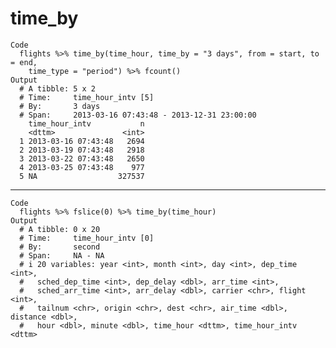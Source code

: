 # time_by

    Code
      flights %>% time_by(time_hour, time_by = "3 days", from = start, to = end,
        time_type = "period") %>% fcount()
    Output
      # A tibble: 5 x 2
      # Time:     time_hour_intv [5]
      # By:       3 days
      # Span:     2013-03-16 07:43:48 - 2013-12-31 23:00:00
        time_hour_intv           n
        <dttm>               <int>
      1 2013-03-16 07:43:48   2694
      2 2013-03-19 07:43:48   2918
      3 2013-03-22 07:43:48   2650
      4 2013-03-25 07:43:48    977
      5 NA                  327537

---

    Code
      flights %>% fslice(0) %>% time_by(time_hour)
    Output
      # A tibble: 0 x 20
      # Time:     time_hour_intv [0]
      # By:       second
      # Span:     NA - NA
      # i 20 variables: year <int>, month <int>, day <int>, dep_time <int>,
      #   sched_dep_time <int>, dep_delay <dbl>, arr_time <int>,
      #   sched_arr_time <int>, arr_delay <dbl>, carrier <chr>, flight <int>,
      #   tailnum <chr>, origin <chr>, dest <chr>, air_time <dbl>, distance <dbl>,
      #   hour <dbl>, minute <dbl>, time_hour <dttm>, time_hour_intv <dttm>

